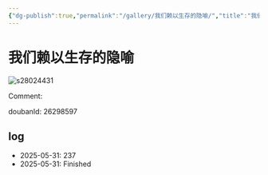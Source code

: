 ```yaml
---
{"dg-publish":true,"permalink":"/gallery/我们赖以生存的隐喻/","title":"我们赖以生存的隐喻","created":"2025-06-16T14:31:17.993+08:00"}
---
```



# 我们赖以生存的隐喻

![s28024431](https://hiraeth-picbed.oss-cn-beijing.aliyuncs.com/s28024431.webp)

Comment: 



doubanId: 26298597

## log

- 2025-05-31: 237
- 2025-05-31: Finished
